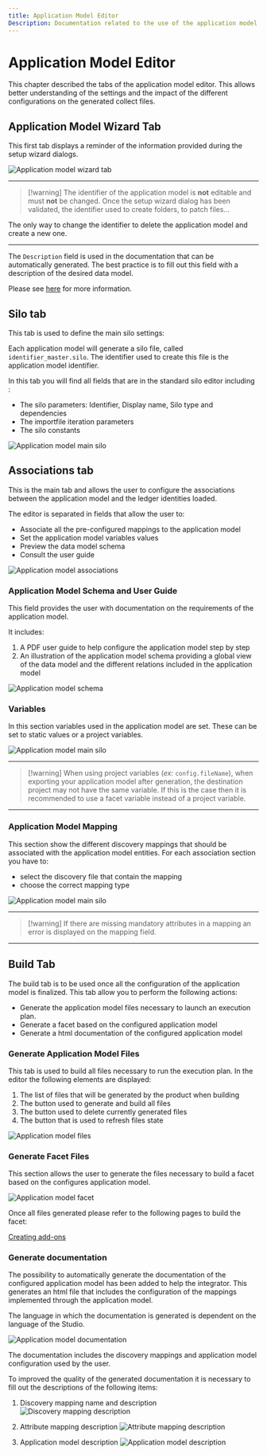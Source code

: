 ```yaml
---
title: Application Model Editor
Description: Documentation related to the use of the application model editor
---
```


# Application Model Editor

This chapter described the tabs of the application model editor. This allows better understanding of the settings and the impact of the different configurations on the generated collect files.

## Application Model Wizard Tab

This first tab displays a reminder of the information provided during the setup wizard dialogs.

![Application model wizard tab](./images/appmodel_editor.png "Application model wizard tab")

---

> [!warning] The identifier of the application model is **not** editable and must **not** be changed.
Once the setup wizard dialog has been validated, the identifier used to create folders, to patch files...

The only way to change the identifier to delete the application model and create a new one.

---

The `Description` field is used in the documentation that can be automatically generated. The best practice is to fill out this field with a description of the desired data model.

Please see [here](#generate-documentation) for more information.

## Silo tab

This tab is used to define the main silo settings:

Each application model will generate a silo file, called `identifier_master.silo`. The identifier used to create this file is the application model identifier.

In this tab you will find all fields that are in the standard silo editor including :

- The silo parameters: Identifier, Display name, Silo type and dependencies
- The importfile iteration parameters
- The silo constants

![Application model main silo](./images/appmodel_silo_editor.png "Application model main silo")

## Associations tab

This is the main tab and allows the user to configure the associations between the application model and the ledger identities loaded.

The editor is separated in fields that allow the user to:

- Associate all the pre-configured mappings to the application model
- Set the application model variables values
- Preview the data model schema
- Consult the user guide

![Application model associations](./images/appmodel_associations.png "Application model associations")

### Application Model Schema and User Guide

This field provides the user with documentation on the requirements of the application model.

It includes:

1. A PDF user guide to help configure the application model step by step
2. An illustration of the application model schema providing a global view of the data model and the different relations included in the application model

![Application model schema](./images/appmodel_user_guide_and_schema.png "Application model schema")

### Variables

In this section variables used in the application model are set.
These can be set to static values or a project variables.

![Application model main silo](./images/appmodel_config_var.png "Application model main silo")

---

> [!warning] When using project variables (_ex:_ `config.fileName`), when exporting your application model after generation, the destination project may not have the same variable. If this is the case then it is recommended to use a facet variable instead of a project variable.

---

### Application Model Mapping

This section show the different discovery mappings that should be associated with the application model entities.
For each association section you have to:

- select the discovery file that contain the mapping
- choose the correct mapping type
  
![Application model main silo](./images/appmodel_associations_mapping.png "Application model main silo")

---

> [!warning] If there are missing mandatory attributes in a mapping an error is displayed on the mapping field.

---

## Build Tab

The build tab is to be used once all the configuration of the application model is finalized. This tab allow you to perform the following actions:

- Generate the application model files necessary to launch an execution plan.
- Generate a facet based on the configured application model
- Generate a html documentation of the configured application model

### Generate Application Model Files

This tab is used to build all files necessary to run the execution plan.
In the editor the following elements are displayed:

1. The list of files that will be generated by the product when building
2. The button used to generate and build all files
3. The button used to delete currently generated files
4. The button that is used to refresh files state

![Application model files](./images/appmodel_buildfiles.png "Application model files")

### Generate Facet Files

This section allows the user to generate the files necessary to build a facet based on the configures application model.

![Application model facet](./images/appmodel_facet.png "Application model facet")

Once all files generated please refer to the following pages to build the facet:

[Creating add-ons](../add-ons/add-on-creation)

### Generate documentation

The possibility to automatically generate the documentation of the configured application model has been added to help the integrator. This generates an html file that includes the configuration of the mappings implemented through the application model.

The language in which the documentation is generated is dependent on the language of the Studio.

![Application model documentation](./images/appmodel_doc.png "Application model documentation")

The documentation includes the discovery mappings and application model configuration used by the user.

To improved the quality of the generated documentation it is necessary to fill out the descriptions of the following items:

1. Discovery mapping name and description
![Discovery mapping description](./images/appmodel_discovery_mapping.png "Discovery mapping description")

2. Attribute mapping description
![Attribute mapping description](./images/appmodel_attribute_mapping.png "Attribute mapping description")

3. Application model description
![Application model description](./images/appmodel_description.png "Application model description")
